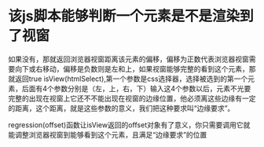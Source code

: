 # 该js脚本能够判断一个元素是不是渲染到了视窗
如果没有，那就返回浏览器视窗距离该元素的偏移，偏移为正数代表浏览器视窗需要向下或右移动，偏移是负数则是左和上，如果视窗能够完整的看到这个元素，那就返回true
isView(htmlSelect),第一个参数是css选择器，选择被选到的第一个元素，后面有4个参数分别是（左，上，右，下）输入这4个参数以后，元素不光要完整的出现在视窗上它还不不能出现在视窗的边缘位置，他必须离这些边缘有一定的距离，这个距离，就是这些参数的意义，我们把这种要求叫“边缘要求”。

regression(offset)函数让isView返回的offset对象有了意义，你只需要调用它就能调整浏览器视窗到能够看到这个元素，且满足“边缘要求”的位置